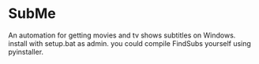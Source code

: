 # SubMe
An automation for getting movies and tv shows subtitles on Windows. </br>
install with setup.bat as admin. you could compile FindSubs yourself using pyinstaller.
